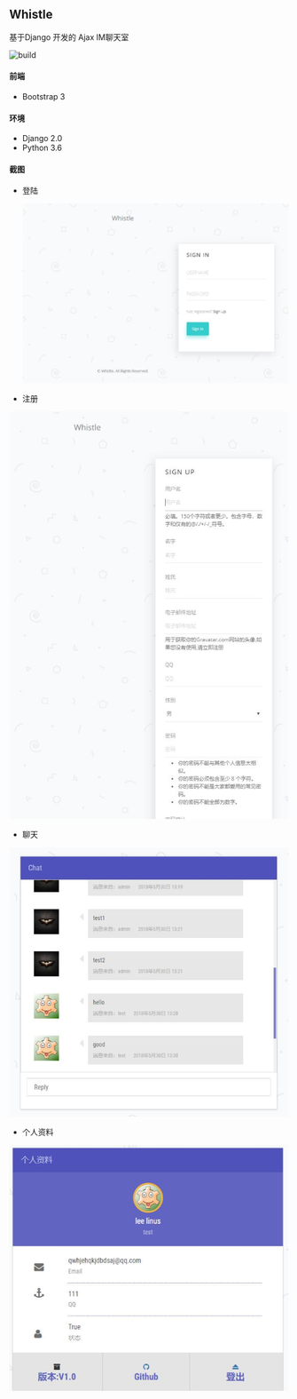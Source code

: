 ## Whistle

基于Django 开发的 Ajax IM聊天室

![build](https://www.travis-ci.org/Mr-Linus/whistle.svg?branch=master)

#### 前端

- Bootstrap 3

#### 环境

- Django 2.0
- Python 3.6

#### 截图

- 登陆

  ![login](./imgs/login.jpg)



- 注册

![sign-up](./imgs/sign-up.jpg)



- 聊天

![chat](./imgs/chat.jpg)



- 个人资料

![profile](./imgs/profile.jpg)




